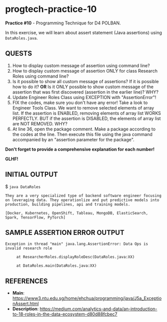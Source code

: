 # progtech-practice-10
**Practice #10** - Programming Technique for D4 POLBAN.

In this exercise, we will learn about assert statement (Java assertions) using `DataRoles.java`.

## QUESTS
1. How to display custom message of assertion using command line? 
2. How to display custom message of assertion ONLY for class Research Roles using command line?
3. Is it possible to show all custom message of assertions? If it is possible how to do it? **OR** Is it ONLY possible to show custom message of the assertion that was first discovered (assertion in the earlier line)? WHY?
4. Update Engineer Roles Class using EXCEPTION with "AssertionError"!
5. FIX the codes, make sure you don't have any error!
   Take a look to Engineer Tools Class. We want to remove selected elements of array list.
   If the assertion is ENABLED, removing elements of array list WORKS PERFECTLY. 
   BUT if the assertion is DISABLED, the elements of array list are NOT REMOVED. WHY?
6. At line 36, open the package comment. 
   Make a package according to the codes at the line. 
   Then execute this file using the java command accompanied by an "assertion parameter for the package".

**Don't forget to provide a comprehensive explanation for each number!**

**GLHF!**

## INITIAL OUTPUT
$ `java DataRoles`

`They are a very specialized type of backend software engineer focusing on leveraging data. They operationlize and put predictive models into production, building pipelines, api and training models.`

`[Docker, Kubernetes, OpenShift, Tableau, MongoDB, ElasticSearch, Spark, TensorFlow, PyTorch]`

## SAMPLE ASSERTION ERROR OUTPUT
`Exception in thread "main" java.lang.AssertionError: Data Ops is invalid research role`

`     at ResearcherRoles.displayRoleDesc(DataRoles.java:XX)`

`     at DataRoles.main(DataRoles.java:XX)`

## REFERENCES
- **Main**: https://www3.ntu.edu.sg/home/ehchua/programming/java/J5a_ExceptionAssert.html
- **Description**: https://medium.com/analytics-and-data/an-introduction-to-18-roles-in-the-data-ecosystem-d80d88fcbec7